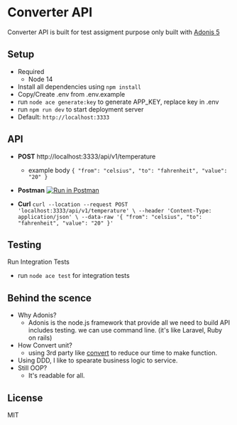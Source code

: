 
# Converter API 
Converter API is built for test assigment purpose only 
built with [Adonis 5](https://adonisjs.com/)

## Setup

 - Required
	 - Node 14
 - Install all dependencies using `npm install`
 - Copy/Create .env from .env.example
 - run `node ace generate:key` to generate APP_KEY, replace key in .env 
 - run `npm run dev` to start deployment server 
 - Default: `http://localhost:3333`

## API 

 - **POST** http://localhost:3333/api/v1/temperature
	 - example body
		 `{
    "from": "celsius",
    "to": "fahrenheit",
    "value": "20"
}`
 - **Postman**
	 [![Run in Postman](https://run.pstmn.io/button.svg)](https://app.getpostman.com/run-collection/3170204-9b1c702b-50d7-44db-8c00-c61ab1e5a271?action=collection%2Ffork&collection-url=entityId%3D3170204-9b1c702b-50d7-44db-8c00-c61ab1e5a271%26entityType%3Dcollection%26workspaceId%3D212f0ceb-155c-4cc4-88d6-9191d769cfac)
	 
 - **Curl**
  `curl --location --request POST 'localhost:3333/api/v1/temperature' \
--header 'Content-Type: application/json' \
--data-raw '{
    "from": "celsius",
    "to": "fahrenheit",
    "value": "20"
}'`

## Testing
Run  Integration Tests

 - run `node ace test` for integration tests

## Behind the scence 

 - Why Adonis?
	 - Adonis is the node.js framework that provide all we need to build API includes testing. we can use command line. (it's like Laravel, Ruby on rails)  
 - How Convert unit?
	 - using 3rd party like [convert](https://www.npmjs.com/package/convert) to reduce our time to make function. 
- Using DDD, I like to spearate business logic to service. 
- Still OOP?
	- It's readable for all.   

## License
MIT
